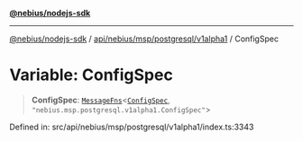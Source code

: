 [**@nebius/nodejs-sdk**](../../../../../../README.md)

***

[@nebius/nodejs-sdk](../../../../../../README.md) / [api/nebius/msp/postgresql/v1alpha1](../README.md) / ConfigSpec

# Variable: ConfigSpec

> **ConfigSpec**: [`MessageFns`](../../../../../../runtime/protos/core/interfaces/MessageFns.md)\<[`ConfigSpec`](../interfaces/ConfigSpec.md), `"nebius.msp.postgresql.v1alpha1.ConfigSpec"`\>

Defined in: src/api/nebius/msp/postgresql/v1alpha1/index.ts:3343
